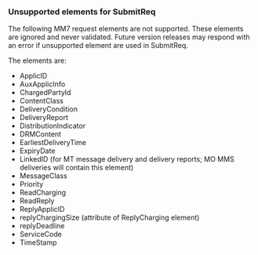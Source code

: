 
<h3>Unsupported elements for SubmitReq</h3>

The following MM7 request elements are not supported. These elements are ignored and never validated. Future version releases may respond with an error if unsupported element are used in SubmitReq.

The elements are:
<ul>
    <li>ApplicID</li>
    <li>AuxApplicInfo</li>
    <li>ChargedPartyId</li>
    <li>ContentClass</li>
    <li>DeliveryCondition</li>
    <li>DeliveryReport</li>
    <li>DistributionIndicator</li>
    <li>DRMContent</li>
    <li>EarliestDeliveryTime</li>
    <li>ExpiryDate</li>
    <li>LinkedID (for MT message delivery and delivery reports; MO MMS deliveries will contain this element)</li>
    <li>MessageClass</li>
    <li>Priority</li>
    <li>ReadCharging</li>
    <li>ReadReply</li>
    <li>ReplyApplicID</li>
    <li>replyChargingSize (attribute of ReplyCharging element)</li>
    <li>replyDeadline</li>
    <li>ServiceCode</li>
    <li>TimeStamp</li>
</ul>
